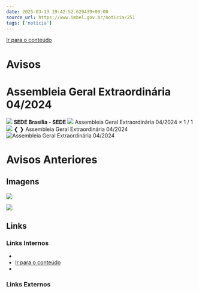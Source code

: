 ```yaml
---
date: 2025-03-13 19:42:52.629439+00:00
source_url: https://www.imbel.gov.br/noticia/251
tags: ['noticia']
---
```


[](https://www.imbel.gov.br/noticia/251)
[Ir para o conteúdo](https://www.imbel.gov.br/noticia/251#conteudo)
# Avisos
# Assembleia Geral Extraordinária 04/2024
![](https://www.imbel.gov.br/storage/noticias/1722600385.png)
**SEDE Brasília - SEDE**
![](https://www.imbel.gov.br/storage/noticias/1722600385.png)
Assembleia Geral Extraordinária 04/2024
×
1 / 1
![](https://www.imbel.gov.br/storage/noticias/1722600385.png)
❮ ❯
Assembleia Geral Extraordinária 04/2024
![Assembleia Geral Extraordinária 04/2024](https://www.imbel.gov.br/storage/noticias/1722600385.png)
# Avisos Anteriores
[ ](https://www.imbel.gov.br/noticia/251#home)


## Imagens

![](https://www.imbel.gov.br/storage/noticias/1722600385.png)

![](https://www.imbel.gov.br/storage/noticias/1722600385.png)



## Links

### Links Internos

- [](https://www.imbel.gov.br/noticia/251)
- [Ir para o conteúdo](https://www.imbel.gov.br/noticia/251#conteudo)
- [](https://www.imbel.gov.br/noticia/251#home)

### Links Externos


